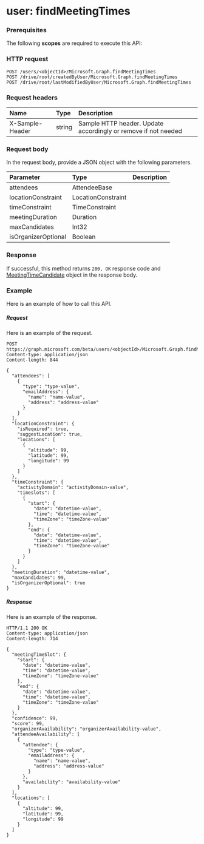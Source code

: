 # user: findMeetingTimes


### Prerequisites
The following **scopes** are required to execute this API: 
### HTTP request
<!-- { "blockType": "ignored" } -->
```http
POST /users/<objectId>/Microsoft.Graph.findMeetingTimes
POST /drive/root/createdByUser/Microsoft.Graph.findMeetingTimes
POST /drive/root/lastModifiedByUser/Microsoft.Graph.findMeetingTimes

```
### Request headers
| Name       | Type | Description|
|:---------------|:--------|:----------|
| X-Sample-Header  | string  | Sample HTTP header. Update accordingly or remove if not needed|

### Request body
In the request body, provide a JSON object with the following parameters.

| Parameter	   | Type	|Description|
|:---------------|:--------|:----------|
|attendees|AttendeeBase||
|locationConstraint|LocationConstraint||
|timeConstraint|TimeConstraint||
|meetingDuration|Duration||
|maxCandidates|Int32||
|isOrganizerOptional|Boolean||

### Response
If successful, this method returns `200, OK` response code and [MeetingTimeCandidate](../resources/meetingtimecandidate.md) object in the response body.

### Example
Here is an example of how to call this API.
##### Request
Here is an example of the request.
<!-- {
  "blockType": "request",
  "name": "user_findmeetingtimes"
}-->
```http
POST https://graph.microsoft.com/beta/users/<objectId>/Microsoft.Graph.findMeetingTimes
Content-type: application/json
Content-length: 844

{
  "attendees": [
    {
      "type": "type-value",
      "emailAddress": {
        "name": "name-value",
        "address": "address-value"
      }
    }
  ],
  "locationConstraint": {
    "isRequired": true,
    "suggestLocation": true,
    "locations": [
      {
        "altitude": 99,
        "latitude": 99,
        "longitude": 99
      }
    ]
  },
  "timeConstraint": {
    "activityDomain": "activityDomain-value",
    "timeslots": [
      {
        "start": {
          "date": "datetime-value",
          "time": "datetime-value",
          "timeZone": "timeZone-value"
        },
        "end": {
          "date": "datetime-value",
          "time": "datetime-value",
          "timeZone": "timeZone-value"
        }
      }
    ]
  },
  "meetingDuration": "datetime-value",
  "maxCandidates": 99,
  "isOrganizerOptional": true
}
```

##### Response
Here is an example of the response.
<!-- {
  "blockType": "response",
  "truncated": false,
  "@odata.type": "microsoft.graph.meetingtimecandidate"
} -->
```http
HTTP/1.1 200 OK
Content-type: application/json
Content-length: 714

{
  "meetingTimeSlot": {
    "start": {
      "date": "datetime-value",
      "time": "datetime-value",
      "timeZone": "timeZone-value"
    },
    "end": {
      "date": "datetime-value",
      "time": "datetime-value",
      "timeZone": "timeZone-value"
    }
  },
  "confidence": 99,
  "score": 99,
  "organizerAvailability": "organizerAvailability-value",
  "attendeeAvailability": [
    {
      "attendee": {
        "type": "type-value",
        "emailAddress": {
          "name": "name-value",
          "address": "address-value"
        }
      },
      "availability": "availability-value"
    }
  ],
  "locations": [
    {
      "altitude": 99,
      "latitude": 99,
      "longitude": 99
    }
  ]
}
```

<!-- uuid: 8fcb5dbc-d5aa-4681-8e31-b001d5168d79
2015-10-25 14:57:30 UTC -->
<!-- {
  "type": "#page.annotation",
  "description": "user: findMeetingTimes",
  "keywords": "",
  "section": "documentation",
  "tocPath": ""
}-->
